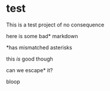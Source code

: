 # test

This is a test project of no consequence

here is some bad* markdown

*has mismatched asterisks

this *is* good though

can we escape\* it?

bloop
